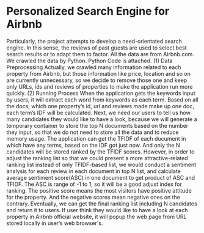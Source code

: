 # Personalized Search Engine for Airbnb
Particularly, the project attempts to develop a need-orientated search engine. In this sense, the reviews of past guests are used to select best search results or to adapt them to factor. 
All the data are from Airbnb.com. We crawled the data by Python. Python Code is attached. 
(1) Data Preprocessing
Actually, we crawled many information related to each property from Airbnb, but those information like price, location and so on are currently unnecessary, so we decide to remove those one and keep only URLs, ids and reviews of properties to make the application run more quickly.
(2) Running Process
When the application gets the keywords input by users, it will extract each word from keywords as each term. Based on all the docs, which one property’s id, url and reviews made make up one doc, each term’s IDF will be calculated. 
Next, we need our users to tell us how many candidates they would like to have a look, because we will generate a temporary container to store the top N documents based on the number they input, so that we do not need to store all the data and to reduce memory usage.
The application can get the TFIDF of each document in which have any terms, based on the IDF got just now. And only the N candidates will be stored ranked by the TFIDF scores.
However, in order to adjust the ranking list so that we could present a more attractive-related ranking list instead of only TFIDF-based list, we would conduct a sentiment analysis for each review in each document in top N list, and calculate average sentiment score(ASC) in one document to get product of ASC and TFIDF. The ASC is range of -1 to 1, so it will be a good adjust index for ranking. The positive score means the most visitors have positive attitude for the property. And the negative scores mean negative ones on the contrary.
Eventually, we can get the final ranking list including N candidates and return it to users. If user think they would like to have a look at each property in Airbnb official website, it will popup the web page from URL stored locally in user’s web browser's.
